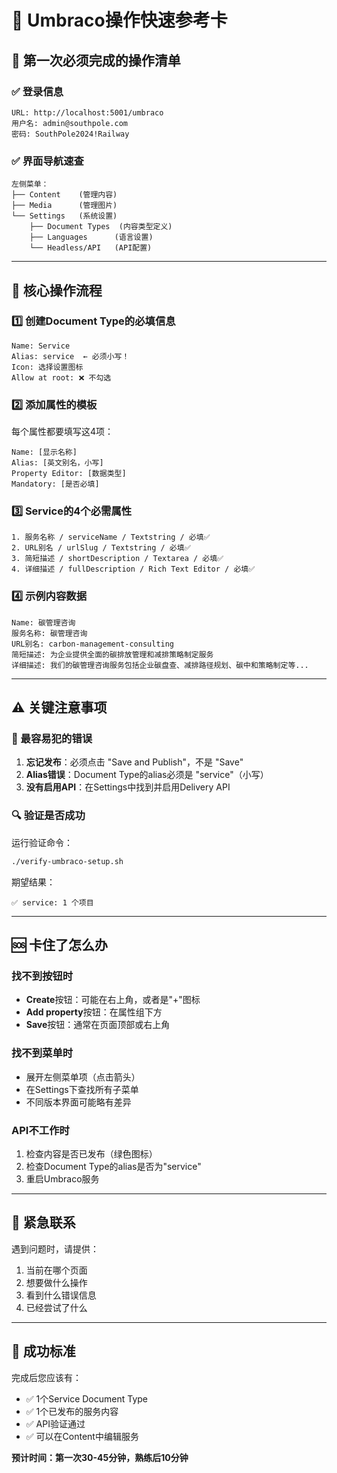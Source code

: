 # 🚀 Umbraco操作快速参考卡

## 📝 第一次必须完成的操作清单

### ✅ 登录信息
```
URL: http://localhost:5001/umbraco
用户名: admin@southpole.com
密码: SouthPole2024!Railway
```

### ✅ 界面导航速查
```
左侧菜单：
├── Content    (管理内容)
├── Media      (管理图片)
└── Settings   (系统设置)
    ├── Document Types  (内容类型定义)
    ├── Languages      (语言设置)
    └── Headless/API   (API配置)
```

---

## 🎯 核心操作流程

### 1️⃣ 创建Document Type的必填信息
```
Name: Service
Alias: service  ← 必须小写！
Icon: 选择设置图标
Allow at root: ❌ 不勾选
```

### 2️⃣ 添加属性的模板
每个属性都要填写这4项：
```
Name: [显示名称]
Alias: [英文别名，小写]
Property Editor: [数据类型]
Mandatory: [是否必填]
```

### 3️⃣ Service的4个必需属性
```
1. 服务名称 / serviceName / Textstring / 必填✅
2. URL别名 / urlSlug / Textstring / 必填✅  
3. 简短描述 / shortDescription / Textarea / 必填✅
4. 详细描述 / fullDescription / Rich Text Editor / 必填✅
```

### 4️⃣ 示例内容数据
```
Name: 碳管理咨询
服务名称: 碳管理咨询
URL别名: carbon-management-consulting
简短描述: 为企业提供全面的碳排放管理和减排策略制定服务
详细描述: 我们的碳管理咨询服务包括企业碳盘查、减排路径规划、碳中和策略制定等...
```

---

## ⚠️ 关键注意事项

### 🚨 最容易犯的错误
1. **忘记发布**：必须点击 "Save and Publish"，不是 "Save"
2. **Alias错误**：Document Type的alias必须是 "service"（小写）
3. **没有启用API**：在Settings中找到并启用Delivery API

### 🔍 验证是否成功
运行验证命令：
```bash
./verify-umbraco-setup.sh
```
期望结果：
```
✅ service: 1 个项目
```

---

## 🆘 卡住了怎么办

### 找不到按钮时
- **Create**按钮：可能在右上角，或者是"+"图标
- **Add property**按钮：在属性组下方
- **Save**按钮：通常在页面顶部或右上角

### 找不到菜单时
- 展开左侧菜单项（点击箭头）
- 在Settings下查找所有子菜单
- 不同版本界面可能略有差异

### API不工作时
1. 检查内容是否已发布（绿色图标）
2. 检查Document Type的alias是否为"service"
3. 重启Umbraco服务

---

## 📱 紧急联系

遇到问题时，请提供：
1. 当前在哪个页面
2. 想要做什么操作
3. 看到什么错误信息
4. 已经尝试了什么

---

## 🎉 成功标准

完成后您应该有：
- ✅ 1个Service Document Type
- ✅ 1个已发布的服务内容
- ✅ API验证通过
- ✅ 可以在Content中编辑服务

**预计时间：第一次30-45分钟，熟练后10分钟**